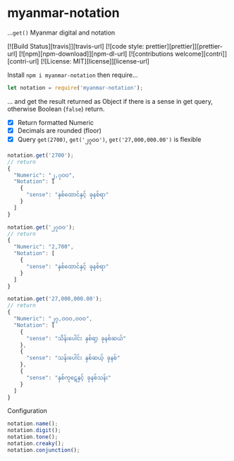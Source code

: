 # myanmar-notation
...`get()` Myanmar digital and notation

[![Build Status][travis]][travis-url]
[![code style: prettier][prettier]][prettier-url]
[![npm][npm-download]][npm-dl-url]
[![contributions welcome][contri]][contri-url]
[![License: MIT][license]][license-url]

Install `npm i myanmar-notation` then require...


```js
let notation = require('myanmar-notation');
```
... and get the result returned as Object if there is a sense in get query, otherwise Boolean (`false`) return.

- [x] Return formatted Numeric
- [x] Decimals are rounded (floor)
- [x] Query `get(2700)`, `get('၂၇ဝဝ')`, `get('27,000,000.00')` is flexible

```js
notation.get('2700');
// return
{
  "Numeric": "၂,၇ဝဝ",
  "Notation": [
    {
      "sense": "နှစ်ထောင်နှင့် ခုနစ်ရာ"
    }
  ]
}

notation.get('၂၇ဝဝ');
// return
{
  "Numeric": "2,700",
  "Notation": [
    {
      "sense": "နှစ်ထောင်နှင့် ခုနစ်ရာ"
    }
  ]
}

notation.get('27,000,000.00');
// return
{
  "Numeric": "၂၇,ဝဝဝ,ဝဝဝ",
  "Notation": [
    {
      "sense": "သိန်းပေါင်း နှစ်ရာ့ ခုနစ်ဆယ်"
    },
    {
      "sense": "သန်းပေါင်း နှစ်ဆယ့် ခုနစ်"
    },
    {
      "sense": "နှစ်ကု​ဋေ​နှင့် ခုနစ်သန်း"
    }
  ]
}
```
Configuration
```js
notation.name();
notation.digit();
notation.tone();
notation.creaky();
notation.conjunction();
```
